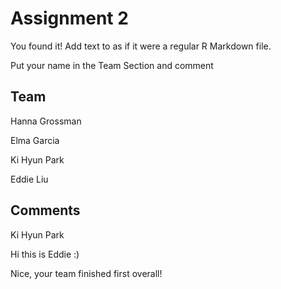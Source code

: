 # Assignment 2

You found it!  Add text to as if it were a regular R Markdown file.

Put your name in the Team Section and comment

## Team
Hanna Grossman

Elma Garcia

Ki Hyun Park

Eddie Liu


## Comments
Ki Hyun Park

Hi this is Eddie :) 

Nice, your team finished first overall!
